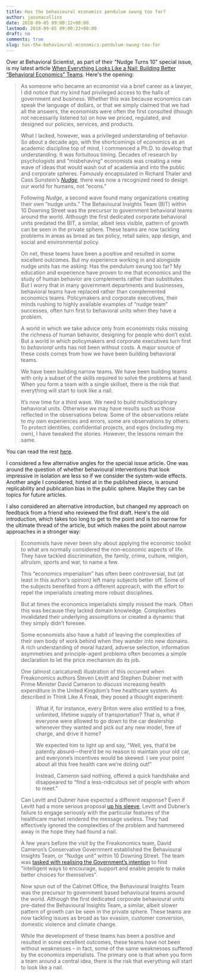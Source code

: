 ```yaml
---
title: Has the behavioural economics pendulum swung too far?
author: jasonacollins
date: 2018-09-05 09:00:22+00:00
lastmod: 2018-09-05 09:00:22+00:00
draft: no
comments: true
slug: has-the-behavioural-economics-pendulum-swung-too-far
---
```


Over at Behavioral Scientist, as part of their "Nudge Turns 10" special issue, is my latest article [When Everything Looks Like a Nail: Building Better “Behavioral Economics” Teams](https://behavioralscientist.org/when-everything-looks-like-a-nail-building-better-behavioral-economics-teams/). Here's the opening:

>As someone who became an economist via a brief career as a lawyer, I did notice that my kind had privileged access to the halls of government and business. Whether this was because economics can speak the language of dollars, or that we simply claimed that we had all the answers, the economists were often the first consulted (though not necessarily listened to) on how we priced, regulated, and designed our policies, services, and products.
>
>What I lacked, however, was a privileged understanding of behavior. So about a decade ago, with the shortcomings of economics as an academic discipline top of mind, I commenced a Ph.D. to develop that understanding. It was fortuitous timing. Decades of research by psychologists and “misbehaving” economists was creating a new wave of ideas that would wash out of academia and into the public and corporate spheres. Famously encapsulated in Richard Thaler and Cass Sunstein’s _[Nudge](https://en.m.wikipedia.org/wiki/Nudge_(book))_, there was now a recognized need to design our world for humans, not “econs.”
>
>Following _Nudge_, a second wave found many organizations creating their own “nudge units.” The Behavioural Insights Team (BIT) within 10 Downing Street was the precursor to government behavioral teams around the world. Although the first dedicated corporate behavioral units predated the BIT, a similar, albeit less visible, pattern of growth can be seen in the private sphere. These teams are now tackling problems in areas as broad as tax policy, retail sales, app design, and social and environmental policy.
>
>On net, these teams have been a positive and resulted in some excellent outcomes. But my experience working in and alongside nudge units has me asking: Has the pendulum swung too far? My education and experience have proven to me that economics and the study of human behavior are complements rather than substitutes. But I worry that in many government departments and businesses, behavioral teams have replaced rather than complemented economics teams. Policymakers and corporate executives, their minds rushing to highly available examples of “nudge team” successes, often turn first to behavioral units when they have a problem.
>
>A world in which we take advice only from economists risks missing the richness of human behavior, designing for people who don’t exist. But a world in which policymakers and corporate executives turn first to _behavioral_ units has not been without costs. A major source of these costs comes from how we have been building behavioral teams.
>
>We have been building narrow teams. We have been building teams with only a subset of the skills required to solve the problems at hand. When you form a team with a single skillset, there is the risk that everything will start to look like a nail.
>
>It’s now time for a third wave. We need to build multidisciplinary behavioral units. Otherwise we may have results such as those reflected in the observations below. Some of the observations relate to my own experiences and errors, some are observations by others. To protect identities, confidential projects, and egos (including my own), I have tweaked the stories. However, the lessons remain the same.

You can read the rest [here](https://behavioralscientist.org/when-everything-looks-like-a-nail-building-better-behavioral-economics-teams/).

I considered a few alternative angles for the special issue article. One was around the question of whether behavioural interventions that look impressive in isolation are less so if we consider the system-wide effects. Another angle I considered, hinted at in the published piece, is around replicability and publication bias in the public sphere. Maybe they can be topics for future articles.

I also considered an alternative introduction, but changed my approach on feedback from a friend who reviewed the first draft. Here's the old introduction, which takes too long to get to the point and is too narrow for the ultimate thread of the article, but which makes the point about narrow approaches in a stronger way:

>Economists have never been shy about applying the economic toolkit to what are normally considered the non-economic aspects of life. They have tackled discrimination, the family, crime, culture, religion, altruism, sports and war, to name a few.
>
>This “economics imperialism” has often been controversial, but (at least in this author’s opinion) left many subjects better off. Some of the subjects benefited from a different approach, with the effort to repel the imperialists creating more robust disciplines.
>
>But at times the economics imperialists simply missed the mark. Often this was because they lacked domain knowledge. Complexities invalidated their underlying assumptions or created a dynamic that they simply didn’t foresee.
>
>Some economists also have a habit of leaving the complexities of their own body of work behind when they wander into new domains. A rich understanding of moral hazard, adverse selection, information asymmetries and principle-agent problems often becomes a simple declaration to let the price mechanism do its job.
>
>One (almost caricatured) illustration of this occurred when Freakonomics authors Steven Levitt and Stephen Dubner met with Prime Minister David Cameron to discuss increasing health expenditure in the United Kingdom’s free healthcare system. As described in Think Like A Freak, they posed a thought experiment:
> 
>>What if, for instance, every Briton were also entitled to a free, unlimited, lifetime supply of transportation? That is, what if everyone were allowed to go down to the car dealership whenever they wanted and pick out any new model, free of charge, and drive it home?
>>
>>We expected him to light up and say, “Well, yes, that’d be patently absurd—there’d be no reason to maintain your old car, and everyone’s incentives would be skewed. I see your point about all this free health care we’re doling out!”
>> 
>>Instead, Cameron said nothing, offered a quick handshake and disappeared to “find a less-ridiculous set of people with whom to meet.” 
> 
>Can Levitt and Dubner have expected a different response? Even if Levitt had a more serious proposal [up his sleeve](http://freakonomics.com/2014/05/19/a-freakonomics-proposal-to-help-the-british-national-health-service/), Levitt and Dubner’s failure to engage seriously with the particular features of the healthcare market rendered the message useless. They had effectively ignored the complexities of the problem and hammered away in the hope they had found a nail.
>
>A few years before the visit by the Freakonomics team, David Cameron’s Conservative Government established the Behavioural Insights Team, or “Nudge unit” within 10 Downing Street. The team was [tasked with realising the Government’s intention](https://assets.publishing.service.gov.uk/government/uploads/system/uploads/attachment_data/file/60537/Behaviour-Change-Insight-Team-Annual-Update_acc.pdf) to find “intelligent ways to encourage, support and enable people to make better choices for themselves”.
>
>Now spun out of the Cabinet Office, the Behavioural Insights Team was the precursor to government based behavioural teams around the world. Although the first dedicated corporate behavioural units pre-dated the Behavioural Insights Team, a similar, albeit slower pattern of growth can be seen in the private sphere. These teams are now tackling issues as broad as tax evasion, customer conversion, domestic violence and climate change.
>
>While the development of these teams has been a positive and resulted in some excellent outcomes, these teams have not been without weaknesses – in fact, some of the same weaknesses suffered by the economics imperialists. The primary one is that when you form a team around a central idea, there is the risk that everything will start to look like a nail.
